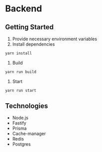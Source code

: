 # Backend

## Getting Started

1. Provide necessary environment variables
1. Install dependencies

```bash
yarn install
```

1. Build

```bash
yarn run build
```

1. Start

```bash
yarn run start
```

## Technologies

- Node.js
- Fastify
- Prisma
- Cache-manager
- Redis
- Postgres
